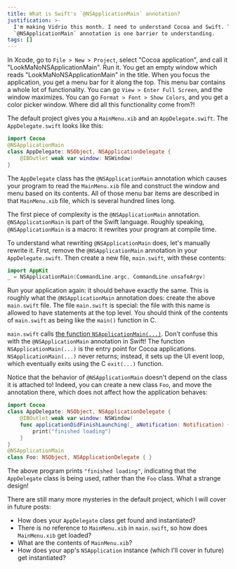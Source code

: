 ```yaml
---
title: What is Swift's `@NSApplicationMain` annotation?
justification: >-
  I'm making Vidrio this month. I need to understand Cocoa and Swift. The
  `@NSApplicationMain` annotation is one barrier to understanding.
tags: []
---
```


In Xcode, go to `File > New > Project`, select "Cocoa application", and call it "LookMaNoNSApplicationMain". Run it. You get an empty window which reads "LookMaNoNSApplicationMain" in the title. When you focus the application, you get a menu bar for it along the top. This menu bar contains a whole lot of functionality. You can go `View > Enter Full Screen`, and the window maximizes. You can go `Format > Font > Show Colors`, and you get a color picker window. Where did all this functionality come from?!

The default project gives you a `MainMenu.xib` and an `AppDelegate.swift`. The `AppDelegate.swift` looks like this:

```swift
import Cocoa
@NSApplicationMain
class AppDelegate: NSObject, NSApplicationDelegate {
    @IBOutlet weak var window: NSWindow!
}
```

The `AppDelegate` class has the `@NSApplicationMain` annotation which causes your program to read the `MainMenu.xib` file and construct the window and menu based on its contents. All of those menu bar items are described in that `MainMenu.xib` file, which is several hundred lines long.

The first piece of complexity is the `@NSApplicationMain` annotation. `@NSApplicationMain` is part of the Swift language. Roughly speaking, `@NSApplicationMain` is a macro: it rewrites your program at compile time.

To understand what rewriting `@NSApplicationMain` does, let's manually rewrite it. First, remove the `@NSApplicationMain` annotation in your `AppDelegate.swift`. Then create a new file, `main.swift`, with these contents:

```swift
import AppKit
_ = NSApplicationMain(CommandLine.argc, CommandLine.unsafeArgv)
```

Run your application again: it should behave exactly the same. This is roughly what the `@NSApplicationMain` annotation does: create the above `main.swift` file. The file `main.swift` is special: the file with this name is allowed to have statements at the top level. You should think of the contents of `main.swift` as being like the `main()` function in C.

`main.swift` calls [the function `NSApplicationMain(...)`](https://developer.apple.com/reference/appkit/1428499-nsapplicationmain). Don't confuse this with the `@NSApplicationMain` annotation in Swift! The function `NSApplicationMain(...)` is the entry point for Cocoa applications. `NSApplicationMain(...)` never returns; instead, it sets up the UI event loop, which eventually exits using the C `exit(...)` function.

Notice that the behavior of `@NSApplicationMain` doesn't depend on the class it is attached to! Indeed, you can create a new class `Foo`, and move the annotation there, which does not affect how the application behaves:

```swift
import Cocoa
class AppDelegate: NSObject, NSApplicationDelegate {
    @IBOutlet weak var window: NSWindow!
    func applicationDidFinishLaunching(_ aNotification: Notification) {
        print("finished loading")
    }
}
@NSApplicationMain
class Foo: NSObject, NSApplicationDelegate { }
```

The above program prints `"finished loading"`, indicating that the `AppDelegate` class is being used, rather than the `Foo` class. What a strange design!

There are still many more mysteries in the default project, which I will cover in future posts:

* How does your `AppDelegate` class get found and instantiated?
* There is no reference to `MainMenu.xib` in `main.swift`, so how does `MainMenu.xib` get loaded?
* What are the contents of `MainMenu.xib`?
* How does your app's `NSApplication` instance (which I'll cover in future) get instantiated?
